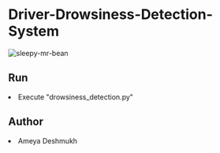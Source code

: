 <h1>Driver-Drowsiness-Detection-System</h1>

![sleepy-mr-bean](https://user-images.githubusercontent.com/64629896/165621431-e714b1ba-c660-44d5-82a5-6b42231a9eeb.gif)

<h2>Run</h2>
<li>Execute "drowsiness_detection.py"
<h2>Author</h2>
<li>Ameya Deshmukh
